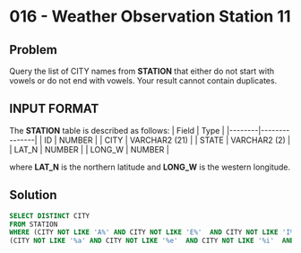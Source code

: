 # 016 - Weather Observation Station 11
## Problem

Query the list of CITY names from **STATION** that either do not start with vowels or do not end with vowels. Your result cannot contain duplicates.


## INPUT FORMAT

The **STATION** table is described as follows:
| Field	 | Type          |
|--------|---------------|
| ID	   | NUMBER        |
| CITY	 | VARCHAR2 (21) |
| STATE	 | VARCHAR2 (2)  |
| LAT_N	 | NUMBER        |
| LONG_W | NUMBER        |

where **LAT_N** is the northern latitude and **LONG_W** is the western longitude.

## Solution
```sql
SELECT DISTINCT CITY 
FROM STATION 
WHERE (CITY NOT LIKE 'A%' AND CITY NOT LIKE 'E%'  AND CITY NOT LIKE 'I%'  AND CITY NOT LIKE 'O%'  AND CITY NOT LIKE 'U%') OR
(CITY NOT LIKE '%a' AND CITY NOT LIKE '%e'  AND CITY NOT LIKE '%i'  AND CITY NOT LIKE '%o'  AND CITY NOT LIKE '%u') ;
```
